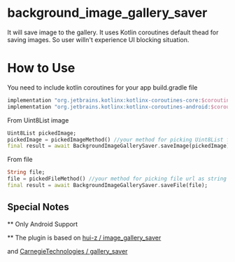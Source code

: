 # background_image_gallery_saver

It will save image to the gallery. It uses Kotlin coroutines default thead for saving images. So user willn't experience UI blocking situation. 

# How to Use
You need to include kotlin coroutines for your app build.gradle file

```gradle
implementation "org.jetbrains.kotlinx:kotlinx-coroutines-core:$coroutines_version"
implementation "org.jetbrains.kotlinx:kotlinx-coroutines-android:$coroutines_version"
```



From Uint8List image
```dart
Uint8List pickedImage;
pickedImage = pickedImageMethod() //your method for picking Uint8List file
final result = await BackgroundImageGallerySaver.saveImage(pickedImage);

```
From file

```dart
String file;
file = pickedFileMethod() //your method for picking file url as string
final result = await BackgroundImageGallerySaver.saveFile(file);

```


## Special Notes

** Only Android Support

** The plugin is based on [hui-z
/
image_gallery_saver](https://github.com/hui-z/image_gallery_saver) 

and [CarnegieTechnologies
/
gallery_saver](https://github.com/CarnegieTechnologies/gallery_saver)

